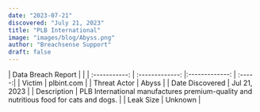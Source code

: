 ```yaml
---
date: "2023-07-21"
discovered: "July 21, 2023"
title: "PLB International"
image: "images/blog/Abyss.png"
author: "Breachsense Support"
draft: false
---
```


| Data Breach Report           |              | 
| :-----------: | :-------------:     |:-------------:    | :-----:|
| Victim      | plbint.com      | 
| Threat Actor      | Abyss      | 
| Date Discovered      | Jul 21, 2023      | 
| Description      | PLB International manufactures premium-quality and nutritious food for cats and dogs.      | 
| Leak Size      | Unknown      | 


